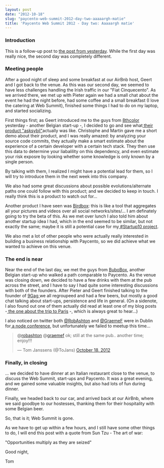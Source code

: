 ```yaml
---
layout: post
date: "2012-10-18"
slug: "paycento-web-summit-2012-day-two-aaaaargh-matie"
title: 'Paycento Web Summit 2012 - Day two: Aaaaargh matie'
---
```


<h3>Introduction</h3>
<p>This is a follow-up post to <a href="https://www.corebvba.be/blog/post/Paycento-websummit-2012-Is-gra-liom-Eire.aspx">the post from yesterday</a>. While the first day was really nice, the second day was completely different.</p>
<h3>Meeting people</h3>
<p>After a good night of sleep and some breakfast at our AirBnb host, Geert and I got back to the venue. As this was our second day, we seemed to have less challenges handling the Irish traffic in our "Fiat Cinquecento". As we arrived there, we met up with Pieter again we had a small chat about the event he had the night before, had some coffee and a small breakfast (I love the catering at Web Summit), finished some things I had to do on my laptop, and started socializing.</p>
<p></p>
<p>First things first; as Geert introduced me to the guys from <a href="https://8thcolor.com/" target="_blank">8thcolor </a>yesterday - another Belgian start-up -, I decided to go and see what<a href="https://asksybil.com/" target="_blank"> their product "asksybil"</a>actually was like. Christophe and Martin gave me a short demo about their product, and I was really amazed: by analyzing your source code commits, they actually make a smart estimate about the experience of a certain developer with a certain tech stack. They then use this data to determine your liabalility on this dependency, and even estimate your risk exposre by looking whether some knowledge is only known by a single person.</p>
<p>By talking with them, I realized I might have a potential lead for them, so I will try to introduce them in the next week into this company.</p>
<p>We also had some great discussions about possible evolutions/alternate paths one could follow with this product; and we decided to keep in touch. I really think this is a product to watch out for...</p>
<p>Another product I have seen was <a href="https://www.birdbox.com" target="_blank">Birdbox</a>: this is like a tool that aggregates all your pictures and videos over all social networks/sites/... I am definately going to try the beta of this. As we met over lunch I also told him about another startup idea I had, which in the end seemed to be similar, but not exactly the same; maybe it is still a potential case for my<a href="https://www.corebvba.be/blog/post/Project-Startup10-Learning-to-build-your-own-business.aspx"> #Startup10 project</a>.</p>
<p>We also met a lot of other people who were actually really interested in building a business relationship with Paycento, so we did achieve what we wanted to achieve on this venue.</p>
<h3>The end is near</h3>
<p>Near the end of the last day, we met the guys from <a href="https://bubobox.com/" target="_blank">BuboBox</a>, another Belgian start-up who walked a path comparable to Paycento. As the venue was closing down, we decided to have a few drinks with them at the pub across the street, and I have to say I had quite some interesting discussions with both of the founders. After Pieter and Geert finished talking to the founder of <a href="https://9gag.com/" target="_blank">9Gag </a>we all regroupeed and had a few beers, but mostly a good chat talking about start-ups, persistence and life in general. (On a sidenote, I also found out one of them actually did read at least one of my blog posts -<a href="https://www.corebvba.be/blog/post/Epilogue-One-night-in-Paris-CQRS-beers-and-life-in-general.aspx"> the one about the trip to Paris</a> -, which is always great to hear...)</p>
<p>I also noticed on twitter both <a href="https://twitter.com/RobAshton" target="_blank">@RobAshton</a> and <a href="https://twitter.com/GraemeF" target="_blank">@GraemeF</a> were in Dublin for<a href="https://www.nodedublin.com/" target="_blank"> a node conference</a>, but unfortunately we failed to meetup this time...</p>
<blockquote class="twitter-tweet">
<p>@<a href="https://twitter.com/robashton">robashton</a> @<a href="https://twitter.com/graemef">graemef</a> ok; still at the same pub.. another time; enjoy!!!</p>
&mdash; Tom Janssens (@ToJans) <a href="https://twitter.com/ToJans/status/258999970835877888">October 18, 2012</a></blockquote>
<p>
<script src="//platform.twitter.com/widgets.js"></script>
</p>
<h3>Finally, in closing</h3>
<p>... we decided to have dinner at an Italian restaurant close to the venue, to discuss the Web Summit, start-ups and Paycento. It was a great evening, and we gained some valuable insights, but also had lots of fun during dinner.</p>
<p>Finally, we headed back to our car, and arrived back at our AirBnb, where we said goodbye to our hostesses, thanking them for their hospitality with some Belgian beer.</p>
<p>So, that is it; Web Summit is gone.</p>
<p>As we have to get up within a few hours, and I still have some other things to do, I will end this post with a quote from Sun Tzu - The art of war:</p>
<p>"Opportunities multiply as they are seized"</p>
<p>Good night,</p>
<p>Tom</p>
